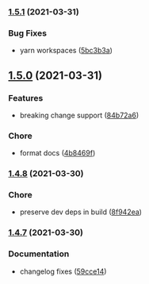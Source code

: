 ### [1.5.1](https://github.com/amirmohsen/repo-manager/compare/v1.5.0...v1.5.1) (2021-03-31)

### Bug Fixes

- yarn workspaces ([5bc3b3a](https://github.com/amirmohsen/repo-manager/commit/5bc3b3a2d55e8190a0308760da6cea2639f0c3b2))

## [1.5.0](https://github.com/amirmohsen/repo-manager/compare/v1.4.8...v1.5.0) (2021-03-31)

### Features

- breaking change support ([84b72a6](https://github.com/amirmohsen/repo-manager/commit/84b72a6ad602e27d4b9018abdd6797e296a49d04))

### Chore

- format docs ([4b8469f](https://github.com/amirmohsen/repo-manager/commit/4b8469f2ff13ac72129ca71896d942b3b77c8655))

### [1.4.8](https://github.com/amirmohsen/repo-manager/compare/v1.4.7...v1.4.8) (2021-03-30)

### Chore

- preserve dev deps in build ([8f942ea](https://github.com/amirmohsen/repo-manager/commit/8f942eaef2dc1d3f122fc8be46ec9be1649b9572))

### [1.4.7](https://github.com/amirmohsen/repo-manager/compare/v1.4.6...v1.4.7) (2021-03-30)

### Documentation

- changelog fixes ([59cce14](https://github.com/amirmohsen/repo-manager/commit/59cce148c144b84b12acc35452bde8bc2a8e4b4c))

